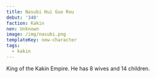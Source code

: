 ```yaml
---
title: Nasubi Hui Guo Rou
debut: '340'
faction: Kakin
nen: Unknown
image: /img/nasubi.png
templateKey: new-character
tags:
  - kakin
---
```

King of the Kakin Empire. He has 8 wives and 14 children.
